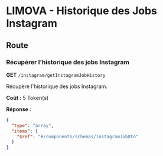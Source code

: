 # LIMOVA - Historique des Jobs Instagram

## Route

### Récupérer l'historique des jobs Instagram
**GET** `/instagram/getInstagramJobHistory`

Récupère l'historique des jobs Instagram.

**Coût :** 5 Token(s)

**Réponse :**
```json
{
  "type": "array",
  "items": {
    "$ref": "#/components/schemas/InstagramJobDto"
  }
}
``` 